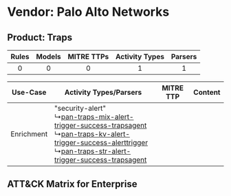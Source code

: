 Vendor: Palo Alto Networks
==========================
Product: Traps
--------------
| Rules | Models | MITRE TTPs | Activity Types | Parsers |
|:-----:|:------:|:----------:|:--------------:|:-------:|
|   0   |   0    |     0      |       1        |    1    |

|  Use-Case  | Activity Types/Parsers    | MITRE TTP | Content    |
|:----------:| ---- | --------- | ---- |
| Enrichment |  "security-alert"<br> ↳[pan-traps-mix-alert-trigger-success-trapsagent](Ps/pC_pantrapsmixalerttriggersuccesstrapsagent.md)<br> ↳[pan-traps-kv-alert-trigger-success-alerttrigger](Ps/pC_pantrapskvalerttriggersuccessalerttrigger.md)<br> ↳[pan-traps-str-alert-trigger-success-trapsagent](Ps/pC_pantrapsstralerttriggersuccesstrapsagent.md)<br> |    | [](RM/r_m_palo_alto_networks_traps_Enrichment.md) |

ATT&CK Matrix for Enterprise
----------------------------
